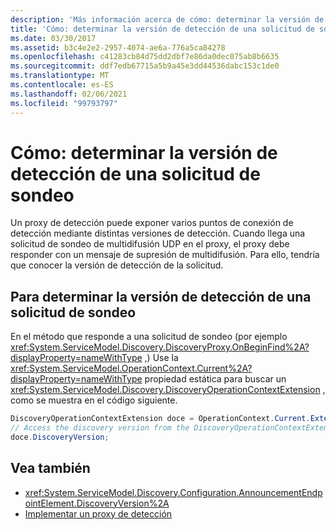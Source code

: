 ```yaml
---
description: 'Más información acerca de cómo: determinar la versión de detección de una solicitud de sondeo'
title: 'Cómo: determinar la versión de detección de una solicitud de sondeo'
ms.date: 03/30/2017
ms.assetid: b3c4e2e2-2957-4074-ae6a-776a5ca84278
ms.openlocfilehash: c41283cb84d75dd2dbf7e86da0dec075ab8b6635
ms.sourcegitcommit: ddf7edb67715a5b9a45e3dd44536dabc153c1de0
ms.translationtype: MT
ms.contentlocale: es-ES
ms.lasthandoff: 02/06/2021
ms.locfileid: "99793797"
---
```

# <a name="how-todetermine-the-discovery-version-of-a-probe-request"></a>Cómo: determinar la versión de detección de una solicitud de sondeo

Un proxy de detección puede exponer varios puntos de conexión de detección mediante distintas versiones de detección. Cuando llega una solicitud de sondeo de multidifusión UDP en el proxy, el proxy debe responder con un mensaje de supresión de multidifusión. Para ello, tendría que conocer la versión de detección de la solicitud.

## <a name="to-determine-the-discovery-version-of-a-probe-request"></a>Para determinar la versión de detección de una solicitud de sondeo

En el método que responde a una solicitud de sondeo (por ejemplo <xref:System.ServiceModel.Discovery.DiscoveryProxy.OnBeginFind%2A?displayProperty=nameWithType> ,) Use la <xref:System.ServiceModel.OperationContext.Current%2A?displayProperty=nameWithType> propiedad estática para buscar un <xref:System.ServiceModel.Discovery.DiscoveryOperationContextExtension> , como se muestra en el código siguiente.

```csharp
DiscoveryOperationContextExtension doce = OperationContext.Current.Extensions.Find<DiscoveryOperationContextExtension>();
// Access the discovery version from the DiscoveryOperationContextExtension
doce.DiscoveryVersion;
```

## <a name="see-also"></a>Vea también

- <xref:System.ServiceModel.Discovery.Configuration.AnnouncementEndpointElement.DiscoveryVersion%2A>
- [Implementar un proxy de detección](implementing-a-discovery-proxy.md)
